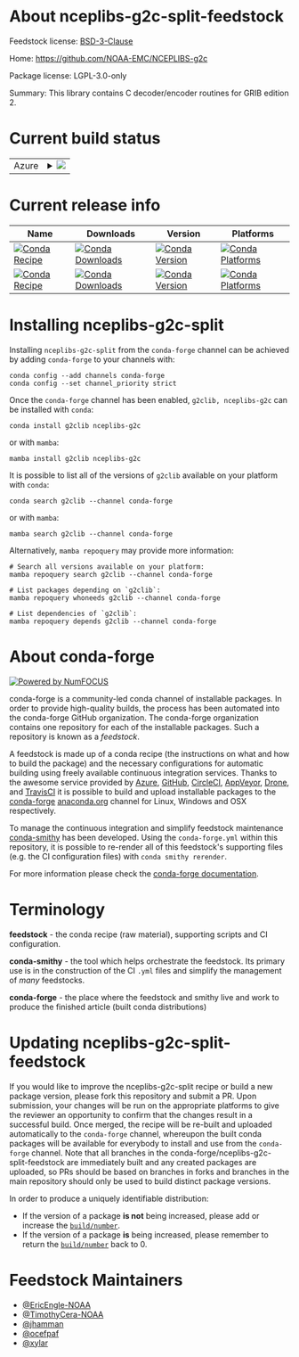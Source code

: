 About nceplibs-g2c-split-feedstock
==================================

Feedstock license: [BSD-3-Clause](https://github.com/conda-forge/g2clib-feedstock/blob/main/LICENSE.txt)

Home: https://github.com/NOAA-EMC/NCEPLIBS-g2c

Package license: LGPL-3.0-only

Summary: This library contains C decoder/encoder routines for GRIB edition 2.

Current build status
====================


<table>
    
  <tr>
    <td>Azure</td>
    <td>
      <details>
        <summary>
          <a href="https://dev.azure.com/conda-forge/feedstock-builds/_build/latest?definitionId=3901&branchName=main">
            <img src="https://dev.azure.com/conda-forge/feedstock-builds/_apis/build/status/g2clib-feedstock?branchName=main">
          </a>
        </summary>
        <table>
          <thead><tr><th>Variant</th><th>Status</th></tr></thead>
          <tbody><tr>
              <td>linux_64</td>
              <td>
                <a href="https://dev.azure.com/conda-forge/feedstock-builds/_build/latest?definitionId=3901&branchName=main">
                  <img src="https://dev.azure.com/conda-forge/feedstock-builds/_apis/build/status/g2clib-feedstock?branchName=main&jobName=linux&configuration=linux%20linux_64_" alt="variant">
                </a>
              </td>
            </tr><tr>
              <td>linux_aarch64</td>
              <td>
                <a href="https://dev.azure.com/conda-forge/feedstock-builds/_build/latest?definitionId=3901&branchName=main">
                  <img src="https://dev.azure.com/conda-forge/feedstock-builds/_apis/build/status/g2clib-feedstock?branchName=main&jobName=linux&configuration=linux%20linux_aarch64_" alt="variant">
                </a>
              </td>
            </tr><tr>
              <td>linux_ppc64le</td>
              <td>
                <a href="https://dev.azure.com/conda-forge/feedstock-builds/_build/latest?definitionId=3901&branchName=main">
                  <img src="https://dev.azure.com/conda-forge/feedstock-builds/_apis/build/status/g2clib-feedstock?branchName=main&jobName=linux&configuration=linux%20linux_ppc64le_" alt="variant">
                </a>
              </td>
            </tr><tr>
              <td>osx_64</td>
              <td>
                <a href="https://dev.azure.com/conda-forge/feedstock-builds/_build/latest?definitionId=3901&branchName=main">
                  <img src="https://dev.azure.com/conda-forge/feedstock-builds/_apis/build/status/g2clib-feedstock?branchName=main&jobName=osx&configuration=osx%20osx_64_" alt="variant">
                </a>
              </td>
            </tr><tr>
              <td>osx_arm64</td>
              <td>
                <a href="https://dev.azure.com/conda-forge/feedstock-builds/_build/latest?definitionId=3901&branchName=main">
                  <img src="https://dev.azure.com/conda-forge/feedstock-builds/_apis/build/status/g2clib-feedstock?branchName=main&jobName=osx&configuration=osx%20osx_arm64_" alt="variant">
                </a>
              </td>
            </tr>
          </tbody>
        </table>
      </details>
    </td>
  </tr>
</table>

Current release info
====================

| Name | Downloads | Version | Platforms |
| --- | --- | --- | --- |
| [![Conda Recipe](https://img.shields.io/badge/recipe-g2clib-green.svg)](https://anaconda.org/conda-forge/g2clib) | [![Conda Downloads](https://img.shields.io/conda/dn/conda-forge/g2clib.svg)](https://anaconda.org/conda-forge/g2clib) | [![Conda Version](https://img.shields.io/conda/vn/conda-forge/g2clib.svg)](https://anaconda.org/conda-forge/g2clib) | [![Conda Platforms](https://img.shields.io/conda/pn/conda-forge/g2clib.svg)](https://anaconda.org/conda-forge/g2clib) |
| [![Conda Recipe](https://img.shields.io/badge/recipe-nceplibs--g2c-green.svg)](https://anaconda.org/conda-forge/nceplibs-g2c) | [![Conda Downloads](https://img.shields.io/conda/dn/conda-forge/nceplibs-g2c.svg)](https://anaconda.org/conda-forge/nceplibs-g2c) | [![Conda Version](https://img.shields.io/conda/vn/conda-forge/nceplibs-g2c.svg)](https://anaconda.org/conda-forge/nceplibs-g2c) | [![Conda Platforms](https://img.shields.io/conda/pn/conda-forge/nceplibs-g2c.svg)](https://anaconda.org/conda-forge/nceplibs-g2c) |

Installing nceplibs-g2c-split
=============================

Installing `nceplibs-g2c-split` from the `conda-forge` channel can be achieved by adding `conda-forge` to your channels with:

```
conda config --add channels conda-forge
conda config --set channel_priority strict
```

Once the `conda-forge` channel has been enabled, `g2clib, nceplibs-g2c` can be installed with `conda`:

```
conda install g2clib nceplibs-g2c
```

or with `mamba`:

```
mamba install g2clib nceplibs-g2c
```

It is possible to list all of the versions of `g2clib` available on your platform with `conda`:

```
conda search g2clib --channel conda-forge
```

or with `mamba`:

```
mamba search g2clib --channel conda-forge
```

Alternatively, `mamba repoquery` may provide more information:

```
# Search all versions available on your platform:
mamba repoquery search g2clib --channel conda-forge

# List packages depending on `g2clib`:
mamba repoquery whoneeds g2clib --channel conda-forge

# List dependencies of `g2clib`:
mamba repoquery depends g2clib --channel conda-forge
```


About conda-forge
=================

[![Powered by
NumFOCUS](https://img.shields.io/badge/powered%20by-NumFOCUS-orange.svg?style=flat&colorA=E1523D&colorB=007D8A)](https://numfocus.org)

conda-forge is a community-led conda channel of installable packages.
In order to provide high-quality builds, the process has been automated into the
conda-forge GitHub organization. The conda-forge organization contains one repository
for each of the installable packages. Such a repository is known as a *feedstock*.

A feedstock is made up of a conda recipe (the instructions on what and how to build
the package) and the necessary configurations for automatic building using freely
available continuous integration services. Thanks to the awesome service provided by
[Azure](https://azure.microsoft.com/en-us/services/devops/), [GitHub](https://github.com/),
[CircleCI](https://circleci.com/), [AppVeyor](https://www.appveyor.com/),
[Drone](https://cloud.drone.io/welcome), and [TravisCI](https://travis-ci.com/)
it is possible to build and upload installable packages to the
[conda-forge](https://anaconda.org/conda-forge) [anaconda.org](https://anaconda.org/)
channel for Linux, Windows and OSX respectively.

To manage the continuous integration and simplify feedstock maintenance
[conda-smithy](https://github.com/conda-forge/conda-smithy) has been developed.
Using the ``conda-forge.yml`` within this repository, it is possible to re-render all of
this feedstock's supporting files (e.g. the CI configuration files) with ``conda smithy rerender``.

For more information please check the [conda-forge documentation](https://conda-forge.org/docs/).

Terminology
===========

**feedstock** - the conda recipe (raw material), supporting scripts and CI configuration.

**conda-smithy** - the tool which helps orchestrate the feedstock.
                   Its primary use is in the construction of the CI ``.yml`` files
                   and simplify the management of *many* feedstocks.

**conda-forge** - the place where the feedstock and smithy live and work to
                  produce the finished article (built conda distributions)


Updating nceplibs-g2c-split-feedstock
=====================================

If you would like to improve the nceplibs-g2c-split recipe or build a new
package version, please fork this repository and submit a PR. Upon submission,
your changes will be run on the appropriate platforms to give the reviewer an
opportunity to confirm that the changes result in a successful build. Once
merged, the recipe will be re-built and uploaded automatically to the
`conda-forge` channel, whereupon the built conda packages will be available for
everybody to install and use from the `conda-forge` channel.
Note that all branches in the conda-forge/nceplibs-g2c-split-feedstock are
immediately built and any created packages are uploaded, so PRs should be based
on branches in forks and branches in the main repository should only be used to
build distinct package versions.

In order to produce a uniquely identifiable distribution:
 * If the version of a package **is not** being increased, please add or increase
   the [``build/number``](https://docs.conda.io/projects/conda-build/en/latest/resources/define-metadata.html#build-number-and-string).
 * If the version of a package **is** being increased, please remember to return
   the [``build/number``](https://docs.conda.io/projects/conda-build/en/latest/resources/define-metadata.html#build-number-and-string)
   back to 0.

Feedstock Maintainers
=====================

* [@EricEngle-NOAA](https://github.com/EricEngle-NOAA/)
* [@TimothyCera-NOAA](https://github.com/TimothyCera-NOAA/)
* [@jhamman](https://github.com/jhamman/)
* [@ocefpaf](https://github.com/ocefpaf/)
* [@xylar](https://github.com/xylar/)


<!-- dummy commit to enable rerendering -->

